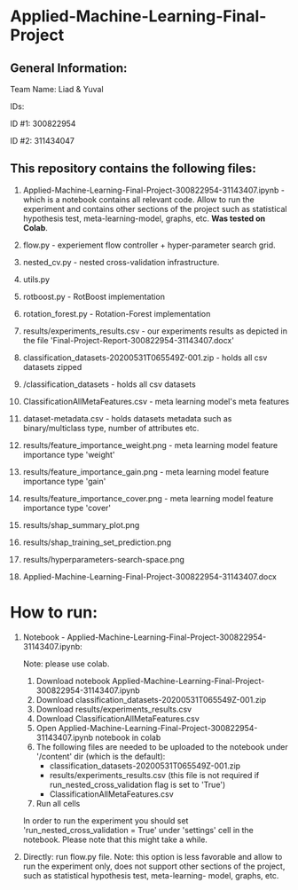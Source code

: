 # Applied-Machine-Learning-Final-Project

## General Information:
Team Name: Liad & Yuval

IDs:

ID #1: 300822954

ID #2: 311434047

## This repository contains the following files:

  1. Applied-Machine-Learning-Final-Project-300822954-31143407.ipynb - which is a notebook contains all relevant code. Allow to run the experiment and contains other sections of      the project such as statistical hypothesis test, meta-learning-model, graphs, etc. **Was tested on Colab**. 
  
  2. flow.py - experiement flow controller + hyper-parameter search grid.
  
  3. nested_cv.py - nested cross-validation infrastructure.
  
  4. utils.py
  
  5. rotboost.py - RotBoost implementation
  
  6. rotation_forest.py - Rotation-Forest implementation
  
  7. results/experiments_results.csv - our experiments results as depicted in the file 'Final-Project-Report-300822954-31143407.docx'
  
  8. classification_datasets-20200531T065549Z-001.zip - holds all csv datasets zipped
  
  9. /classification_datasets - holds all csv datasets
  
  10. ClassificationAllMetaFeatures.csv - meta learning model's meta features
  
  11. dataset-metadata.csv - holds datasets metadata such as binary/multiclass type, number of attributes etc. 
  
  12. results/feature_importance_weight.png - meta learning model feature importance type 'weight'
  
  13. results/feature_importance_gain.png - meta learning model feature importance type 'gain'
  
  14. results/feature_importance_cover.png - meta learning model feature importance type 'cover'
  
  15. results/shap_summary_plot.png
  
  16. results/shap_training_set_prediction.png
  
  17. results/hyperparameters-search-space.png
  
  18. Applied-Machine-Learning-Final-Project-300822954-31143407.docx

# How to run:

1. Notebook - Applied-Machine-Learning-Final-Project-300822954-31143407.ipynb: 

   Note: please use colab.
   
   1.	Download notebook Applied-Machine-Learning-Final-Project-300822954-31143407.ipynb
   2.	Download classification_datasets-20200531T065549Z-001.zip
   3.	Download results/experiments_results.csv
   4.	Download ClassificationAllMetaFeatures.csv
   5. Open Applied-Machine-Learning-Final-Project-300822954-31143407.ipynb notebook in colab
   6.	The following files are needed to be uploaded to the notebook under '/content' dir (which is the default):
        * classification_datasets-20200531T065549Z-001.zip
        * results/experiments_results.csv (this file is not required if run_nested_cross_validation flag is set to 'True')
        * ClassificationAllMetaFeatures.csv
   7. Run all cells
  
   In order to run the experiment you should set 'run_nested_cross_validation = True' under 'settings' cell in the notebook. Please note that this might take a while. 
   
2. Directly: 
   run flow.py file.
   Note: this option is less favorable and allow to run the experiment only, does not support other sections of the project, such as statistical hypothesis test, meta-learning-          model, graphs, etc.

